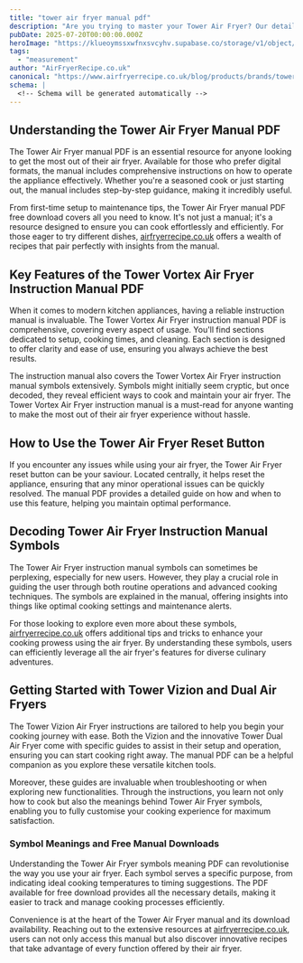 ```yaml
---
title: "tower air fryer manual pdf"
description: "Are you trying to master your Tower Air Fryer? Our detailed manual PDF will guide you through every step, from using the reset button to understanding symbols. Make the most of your air fryer with easy access to all the information you need."
pubDate: 2025-07-20T00:00:00.000Z
heroImage: "https://klueoymssxwfnxsvcyhv.supabase.co/storage/v1/object/public/Shmucket/tower-air-fryer-manual-pdf.png"
tags:
  - "measurement"
author: "AirFryerRecipe.co.uk"
canonical: "https://www.airfryerrecipe.co.uk/blog/products/brands/tower/instructions/tower-air-fryer-manual-pdf"
schema: |
  <!-- Schema will be generated automatically -->
---
```


<h2 id="">Understanding the Tower Air Fryer Manual PDF</h2><p id="">The Tower Air Fryer manual PDF is an essential resource for anyone looking to get the most out of their air fryer. Available for those who prefer digital formats, the manual includes comprehensive instructions on how to operate the appliance effectively. Whether you're a seasoned cook or just starting out, the manual includes step-by-step guidance, making it incredibly useful.</p><p id="">From first-time setup to maintenance tips, the Tower Air Fryer manual PDF free download covers all you need to know. It's not just a manual; it's a resource designed to ensure you can cook effortlessly and efficiently. For those eager to try different dishes, <a href="https://www.airfryerrecipe.co.uk/" id="">airfryerrecipe.co.uk</a> offers a wealth of recipes that pair perfectly with insights from the manual.</p><h2 id="">Key Features of the Tower Vortex Air Fryer Instruction Manual PDF</h2><p id="">When it comes to modern kitchen appliances, having a reliable instruction manual is invaluable. The Tower Vortex Air Fryer instruction manual PDF is comprehensive, covering every aspect of usage. You'll find sections dedicated to setup, cooking times, and cleaning. Each section is designed to offer clarity and ease of use, ensuring you always achieve the best results.</p><p id="">The instruction manual also covers the Tower Vortex Air Fryer instruction manual symbols extensively. Symbols might initially seem cryptic, but once decoded, they reveal efficient ways to cook and maintain your air fryer. The Tower Vortex Air Fryer instruction manual is a must-read for anyone wanting to make the most out of their air fryer experience without hassle.</p><h2 id="">How to Use the Tower Air Fryer Reset Button</h2><p id="">If you encounter any issues while using your air fryer, the Tower Air Fryer reset button can be your saviour. Located centrally, it helps reset the appliance, ensuring that any minor operational issues can be quickly resolved. The manual PDF provides a detailed guide on how and when to use this feature, helping you maintain optimal performance.</p><h2 id="">Decoding Tower Air Fryer Instruction Manual Symbols</h2><p id="">The Tower Air Fryer instruction manual symbols can sometimes be perplexing, especially for new users. However, they play a crucial role in guiding the user through both routine operations and advanced cooking techniques. The symbols are explained in the manual, offering insights into things like optimal cooking settings and maintenance alerts.</p><p id="">For those looking to explore even more about these symbols, <a href="https://www.airfryerrecipe.co.uk/" id="">airfryerrecipe.co.uk</a> offers additional tips and tricks to enhance your cooking prowess using the air fryer. By understanding these symbols, users can efficiently leverage all the air fryer's features for diverse culinary adventures.</p><h2 id="">Getting Started with Tower Vizion and Dual Air Fryers</h2><p id="">The Tower Vizion Air Fryer instructions are tailored to help you begin your cooking journey with ease. Both the Vizion and the innovative Tower Dual Air Fryer come with specific guides to assist in their setup and operation, ensuring you can start cooking right away. The manual PDF can be a helpful companion as you explore these versatile kitchen tools.</p><p id="">Moreover, these guides are invaluable when troubleshooting or when exploring new functionalities. Through the instructions, you learn not only how to cook but also the meanings behind Tower Air Fryer symbols, enabling you to fully customise your cooking experience for maximum satisfaction.</p><h3 id="">Symbol Meanings and Free Manual Downloads</h3><p id="">Understanding the Tower Air Fryer symbols meaning PDF can revolutionise the way you use your air fryer. Each symbol serves a specific purpose, from indicating ideal cooking temperatures to timing suggestions. The PDF available for free download provides all the necessary details, making it easier to track and manage cooking processes efficiently.</p><p id="">Convenience is at the heart of the Tower Air Fryer manual and its download availability. Reaching out to the extensive resources at <a href="https://www.airfryerrecipe.co.uk/" id="">airfryerrecipe.co.uk</a>, users can not only access this manual but also discover innovative recipes that take advantage of every function offered by their air fryer.</p>

